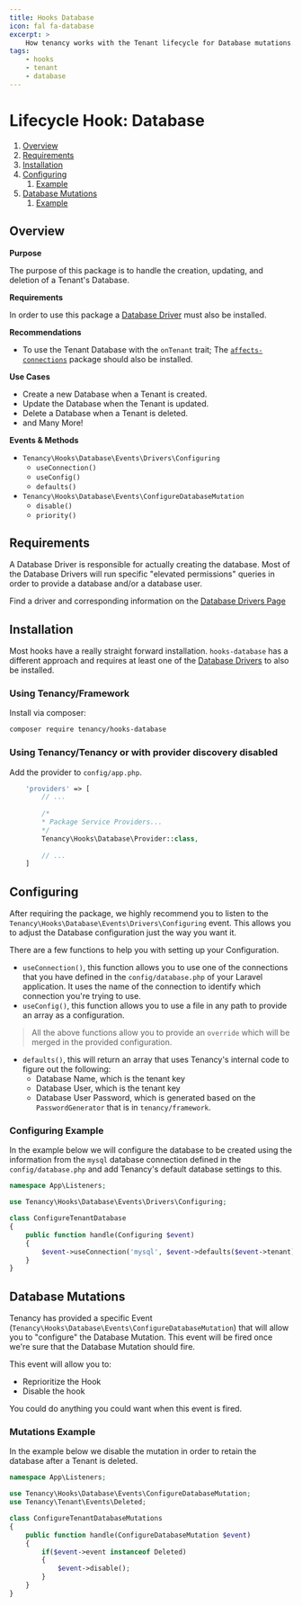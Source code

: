 ```yaml
---
title: Hooks Database
icon: fal fa-database
excerpt: >
    How tenancy works with the Tenant lifecycle for Database mutations.
tags:
    - hooks
    - tenant
    - database
---
```

# Lifecycle Hook: Database

1. [Overview](#overview)
2. [Requirements](#requirements)
3. [Installation](#installation)
4. [Configuring](#configuring)
   1. [Example](#configuring-example)
5. [Database Mutations](#database-mutations)
   1. [Example](#mutations-example)

## Overview

**Purpose**

The purpose of this package is to handle the creation, updating, and deletion of a Tenant's Database.

**Requirements**

In order to use this package a [Database Driver](database-drivers) must also be installed.

**Recommendations**

- To use the Tenant Database with the `onTenant` trait; The [`affects-connections`](affects-connections) package should also be installed.

**Use Cases**

- Create a new Database when a Tenant is created.
- Update the Database when the Tenant is updated.
- Delete a Database when a Tenant is deleted.
- and Many More!

**Events & Methods**

- `Tenancy\Hooks\Database\Events\Drivers\Configuring`
    - `useConnection()`
    - `useConfig()`
    - `defaults()` 
-  `Tenancy\Hooks\Database\Events\ConfigureDatabaseMutation`
    - `disable()`
    - `priority()`

## Requirements

A Database Driver is responsible for actually creating the database. Most of the Database Drivers will run specific "elevated permissions" queries in order to provide a database and/or a database user.

Find a driver and corresponding information on the [Database Drivers Page](database-drivers)

## Installation

Most hooks have a really straight forward installation. `hooks-database` has a different approach and requires at least one of the [Database Drivers](database-drivers) to also be installed.

### Using Tenancy/Framework
Install via composer:
```bash
composer require tenancy/hooks-database
```

### Using Tenancy/Tenancy or with provider discovery disabled
Add the provider to `config/app.php`.

```php
    'providers' => [
        // ...
        
        /*
        * Package Service Providers...
        */
        Tenancy\Hooks\Database\Provider::class,
        
        // ...
    ]
```

## Configuring

After requiring the package, we highly recommend you to listen to the `Tenancy\Hooks\Database\Events\Drivers\Configuring` event. This allows you to adjust the Database configuration just the way you want it.

There are a few functions to help you with setting up your Configuration.

- `useConnection()`, this function allows you to use one of the connections that you have defined in the `config/database.php` of your Laravel application. It uses the name of the connection to identify which connection you're trying to use.
- `useConfig()`, this function allows you to use a file in any path to provide an array as a configuration.

> All the above functions allow you to provide an `override` which will be merged in the provided configuration.

- `defaults()`, this will return an array that uses Tenancy's internal code to figure out the following:
  - Database Name, which is the tenant key
  - Database User, which is the tenant key
  - Database User Password, which is generated based on the `PasswordGenerator` that is in `tenancy/framework`.

### Configuring Example

In the example below we will configure the database to be created using the information from the `mysql` database connection defined in the `config/database.php` and add Tenancy's default database settings to this.

```php
namespace App\Listeners;

use Tenancy\Hooks\Database\Events\Drivers\Configuring;

class ConfigureTenantDatabase
{
    public function handle(Configuring $event)
    {
        $event->useConnection('mysql', $event->defaults($event->tenant));
    }
}
```

## Database Mutations

Tenancy has provided a specific Event (`Tenancy\Hooks\Database\Events\ConfigureDatabaseMutation`) that will allow you to "configure" the Database Mutation. This event will be fired once we're sure that the Database Mutation should fire.

This event will allow you to:

- Reprioritize the Hook
- Disable the hook

You could do anything you could want when this event is fired.

### Mutations Example

In the example below we disable the mutation in order to retain the database after a Tenant is deleted.

```php
namespace App\Listeners;

use Tenancy\Hooks\Database\Events\ConfigureDatabaseMutation;
use Tenancy\Tenant\Events\Deleted;

class ConfigureTenantDatabaseMutations
{
    public function handle(ConfigureDatabaseMutation $event)
    {
        if($event->event instanceof Deleted)
        {
            $event->disable();
        }
    }
}
```

